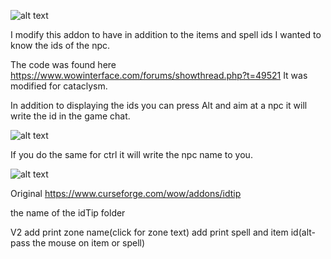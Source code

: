 ![alt text](https://i.ibb.co/CHp5d9V/1.png)

I modify this addon to have in addition to the items and spell ids I wanted to know the ids of the npc.

The code was found here https://www.wowinterface.com/forums/showthread.php?t=49521 It was modified for cataclysm.

In addition to displaying the ids you can press Alt and aim at a npc it will write the id in the game chat.

![alt text](https://i.ibb.co/syX6JzP/2.png)

If you do the same for ctrl it will write the npc name to you.

![alt text](https://i.ibb.co/ZhkPv76/3.png)





Original https://www.curseforge.com/wow/addons/idtip


the name of the idTip folder


V2 
add print zone name(click for zone text)
add print spell and item id(alt-pass the mouse on item or spell)